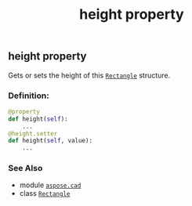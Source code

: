 ﻿---
title: height property
second_title: Aspose.CAD for Python via .NET API References
description: 
type: docs
weight: 170
url: /python-net/aspose.cad/rectangle/height/
is_root: false
---

## height property


Gets or sets the height of this [`Rectangle`](/cad/python-net/aspose.cad/rectangle) structure.
### Definition:
```python
@property
def height(self):
    ...
@height.setter
def height(self, value):
    ...
```

### See Also
* module [`aspose.cad`](../../)
* class [`Rectangle`](/cad/python-net/aspose.cad/rectangle)
